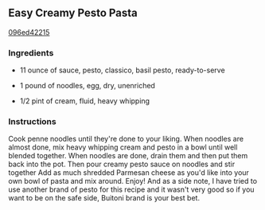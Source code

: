 ## Easy Creamy Pesto Pasta

[096ed42215](https://cookpad.com/us/recipes/368729-easy-creamy-pesto-pasta)

### Ingredients

 - 11 ounce of sauce, pesto, classico, basil pesto, ready-to-serve

 - 1 pound of noodles, egg, dry, unenriched

 - 1/2 pint of cream, fluid, heavy whipping

### Instructions

Cook penne noodles until they're done to your liking. When noodles are almost done, mix heavy whipping cream and pesto in a bowl until well blended together. When noodles are done, drain them and then put them back into the pot. Then pour creamy pesto sauce on noodles and stir together Add as much shredded Parmesan cheese as you'd like into your own bowl of pasta and mix around. Enjoy! And as a side note, I have tried to use another brand of pesto for this recipe and it wasn't very good so if you want to be on the safe side, Buitoni brand is your best bet.